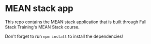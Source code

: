 # MEAN stack app

This repo contains the MEAN stack application that is built through  Full Stack Training's MEAN Stack course.

Don't forget to run `npm install` to install the dependencies!
